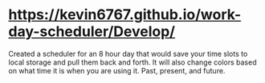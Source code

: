 # https://kevin6767.github.io/work-day-scheduler/Develop/

Created a scheduler for an 8 hour day that would save your time slots to local storage and pull them back and forth. It will also change colors based on what time it is when you are using it. Past, present, and future.
